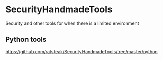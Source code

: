 # SecurityHandmadeTools
Security and other tools for when there is a limited environment

## Python tools
https://github.com/ratsteak/SecurityHandmadeTools/tree/master/python
